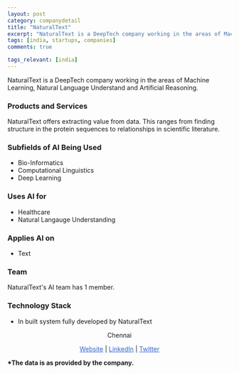 ```yaml
---
layout: post
category: companydetail
title: "NaturalText"
excerpt: "NaturalText is a DeepTech company working in the areas of Machine Learning, Natural Language Understand and Artificial Reasoning. "
tags: [india, startups, companies]
comments: true

tags_relevant: [india]
---
```



NaturalText is a DeepTech company working in the areas of Machine Learning, Natural Language Understand and Artificial Reasoning. 

### Products and Services
NaturalText offers extracting value from data. This ranges from finding structure in the protein sequences to relationships in scientific literature. 

### Subfields of AI Being Used
* Bio-Informatics
* Computational Linguistics
* Deep Learning

### Uses AI for
* Healthcare
* Natural Langauge Understanding

### Applies AI on
* Text

### Team

NaturalText's AI team has 1 member.


### Technology Stack
* In built system fully developed by NaturalText

<p align="center">Chennai</p>

<p align="center">
<a href="http://naturaltext.com" style="color:#3366CC">Website</a> | <a href="https://www.linkedin.com/company/naturaltext/" style="color:#3366CC">LinkedIn</a> | <a href="https://twitter.com/naturaltext" style="color:#3366CC">Twitter</a></p>
<b>*The data is as provided by the company.</b>